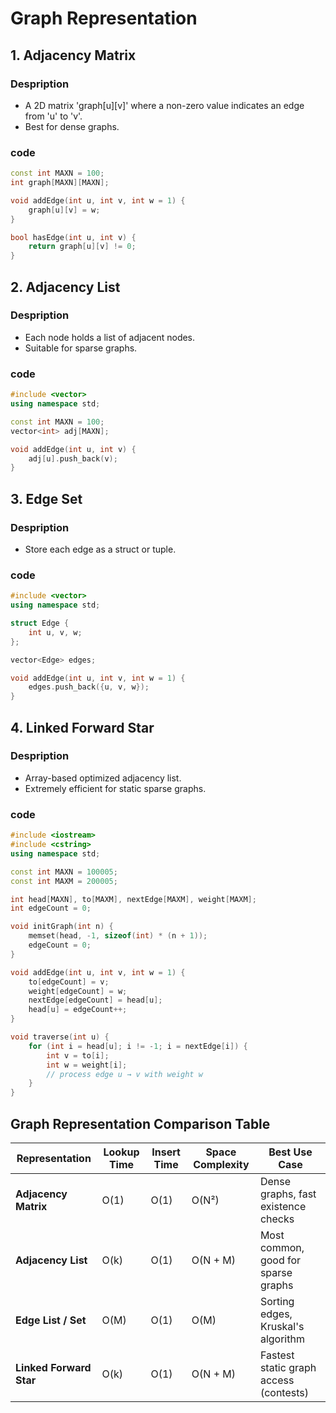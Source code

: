# Graph Representation

## 1. Adjacency Matrix

### Despription
- A 2D matrix 'graph[u][v]' where a non-zero value indicates an edge from 'u' to 'v'.
- Best for dense graphs.

### code
```cpp
const int MAXN = 100;
int graph[MAXN][MAXN];

void addEdge(int u, int v, int w = 1) {
    graph[u][v] = w;
}

bool hasEdge(int u, int v) {
    return graph[u][v] != 0;
}
```

## 2. Adjacency List

### Despription
- Each node holds a list of adjacent nodes.
- Suitable for sparse graphs.

### code
```cpp
#include <vector>
using namespace std;

const int MAXN = 100;
vector<int> adj[MAXN];

void addEdge(int u, int v) {
    adj[u].push_back(v);
}
```

## 3. Edge Set

### Despription
- Store each edge as a struct or tuple.

### code
```cpp
#include <vector>
using namespace std;

struct Edge {
    int u, v, w;
};

vector<Edge> edges;

void addEdge(int u, int v, int w = 1) {
    edges.push_back({u, v, w});
}
```

## 4. Linked Forward Star

### Despription
- Array-based optimized adjacency list.
- Extremely efficient for static sparse graphs.

### code
```cpp
#include <iostream>
#include <cstring>
using namespace std;

const int MAXN = 100005;
const int MAXM = 200005;

int head[MAXN], to[MAXM], nextEdge[MAXM], weight[MAXM];
int edgeCount = 0;

void initGraph(int n) {
    memset(head, -1, sizeof(int) * (n + 1));
    edgeCount = 0;
}

void addEdge(int u, int v, int w = 1) {
    to[edgeCount] = v;
    weight[edgeCount] = w;
    nextEdge[edgeCount] = head[u];
    head[u] = edgeCount++;
}

void traverse(int u) {
    for (int i = head[u]; i != -1; i = nextEdge[i]) {
        int v = to[i];
        int w = weight[i];
        // process edge u → v with weight w
    }
}
```

## Graph Representation Comparison Table

| Representation        | Lookup Time | Insert Time | Space Complexity | Best Use Case                        |
|------------------------|--------------|--------------|-------------------|--------------------------------------|
| **Adjacency Matrix**   | O(1)         | O(1)         | O(N²)             | Dense graphs, fast existence checks  |
| **Adjacency List**     | O(k)         | O(1)         | O(N + M)          | Most common, good for sparse graphs  |
| **Edge List / Set**    | O(M)         | O(1)         | O(M)              | Sorting edges, Kruskal's algorithm   |
| **Linked Forward Star**| O(k)         | O(1)         | O(N + M)          | Fastest static graph access (contests) |
